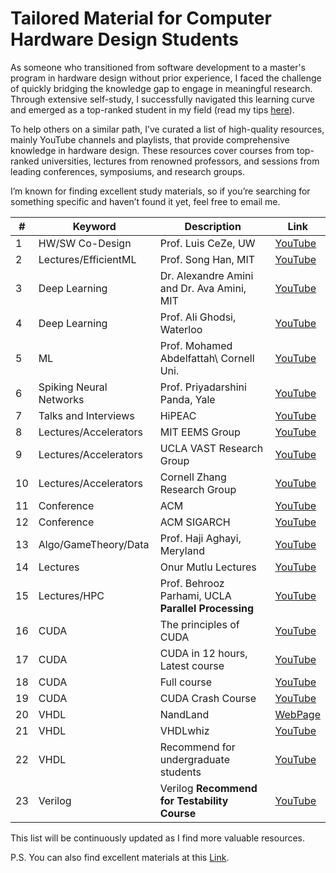 # Tailored Material for Computer Hardware Design Students

As someone who transitioned from software development to a master's program in hardware design without prior experience, I faced the challenge of quickly bridging the knowledge gap to engage in meaningful research. Through extensive self-study, I successfully navigated this learning curve and emerged as a top-ranked student in my field (read my tips [here](https://gisink.com)).

To help others on a similar path, I’ve curated a list of high-quality resources, mainly YouTube channels and playlists, that provide comprehensive knowledge in hardware design. These resources cover courses from top-ranked universities, lectures from renowned professors, and sessions from leading conferences, symposiums, and research groups.

I’m known for finding excellent study materials, so if you’re searching for something specific and haven’t found it yet, feel free to email me.

|   #  | **Keyword**          | **Description**                           | **Link**                                    |
|------|----------------------|-------------------------------------------|---------------------------------------------|
|   1  | HW/SW Co-Design       | Prof. Luis CeZe, UW| [YouTube](https://www.youtube.com/watch?v=2JS6EXdqi5M&list=PL0oekSefhQVJdk0hSRu6sZ2teWM740NtL) |
|   2  | Lectures/EfficientML  | Prof. Song Han, MIT                      | [YouTube](https://www.youtube.com/watch?v=RgUl6BlyaF4&list=PL80kAHvQbh-qGtNc54A6KW4i4bkTPjiRF) |
|   3  | Deep Learning         | Dr. Alexandre Amini and Dr. Ava Amini, MIT| [YouTube](https://www.youtube.com/@AAmini) |
|   4  | Deep Learning         | Prof. Ali Ghodsi, Waterloo               | [YouTube](https://www.youtube.com/watch?v=RLH2meHRHHc&list=PLehuLRPyt1HxuYpdlW4KevYJVOSDG3DEz) |
|   5  | ML                    | Prof. Mohamed Abdelfattah\ Cornell Uni.  | [YouTube](https://www.youtube.com/playlist?list=PL0mFAhrXqy9CuopJhAB8GVu_Oy7J0ery6) |
|   6  | Spiking Neural Networks| Prof. Priyadarshini Panda, Yale         | [YouTube](https://www.youtube.com/watch?v=7TybETlCslM) |
|   7  | Talks and Interviews  | HiPEAC                                   | [YouTube](https://www.youtube.com/@HiPEAC/videos) |
|   8  | Lectures/Accelerators | MIT EEMS Group                           | [YouTube](https://www.youtube.com/@MITEEMSVivienneSze/videos) |
|   9  | Lectures/Accelerators | UCLA VAST Research Group                 | [YouTube](https://www.youtube.com/@UCLAVAST/videos) |
|  10  | Lectures/Accelerators | Cornell Zhang Research Group             | [YouTube](https://www.youtube.com/@cornellzhangresearchgroup9888/videos) |
|  11  | Conference            | ACM                                      | [YouTube](https://www.youtube.com/@TheOfficialACM/playlists) |
|  12  | Conference            | ACM SIGARCH                              | [YouTube](https://www.youtube.com/@acmsigarch2299/videos) |
|  13  | Algo/GameTheory/Data  | Prof. Haji Aghayi, Meryland              | [YouTube](https://www.youtube.com/@hajiaghayi/playlists) |
|  14  | Lectures              | Onur Mutlu Lectures                      | [YouTube](https://www.youtube.com/@OnurMutluLectures/playlists) |
|  15  | Lectures/HPC          | Prof. Behrooz Parhami, UCLA **Parallel Processing** | [YouTube](https://www.youtube.com/@behroozparhami3560/playlists) |
|  16  | CUDA                  | The principles of CUDA                   | [YouTube](https://www.youtube.com/watch?v=xwbD6fL5qC8&t=3s) |
|  17  | CUDA                  | CUDA in 12 hours, Latest course          | [YouTube](https://www.youtube.com/watch?v=86FAWCzIe_4&t=1012s) |
|  18  | CUDA                  | Full course                              | [YouTube](https://www.youtube.com/watch?v=cvo3gnInQ7M&list=PL1ysOEBe5977vlocXuRt6KBCYu_sdu1Ru) |
|  19  | CUDA                  | CUDA Crash Course                        | [YouTube](https://www.youtube.com/watch?v=2NgpYFdsduY&list=PLxNPSjHT5qvtYRVdNN1yDcdSl39uHV_sU) |
|  20  | VHDL                  | NandLand                                 | [WebPage](https://nandland.com/introduction-to-vhdl-for-beginners-with-code-examples/) |
|  21  | VHDL                  | VHDLwhiz                                 | [YouTube](https://www.youtube.com/watch?v=h4ZXge1BE80&list=PLIbRYKjjYOPkhpxnkQ0fwTXnmgsiCMcVV) |
|  22  | VHDL                  | Recommend for undergraduate students     | [YouTube](https://www.youtube.com/watch?v=TyB1jFj5hQ8&list=PL7kkolCtIBKLukrBsEDwKRTE64JvaJDhM&index=2) |
|  23  | Verilog               | Verilog **Recommend for Testability Course** | [YouTube](https://www.youtube.com/watch?v=nblGw37Fv8A) |

This list will be continuously updated as I find more valuable resources.

P.S. You can also find excellent materials at this [Link]([https://www.youtube.com/watch?v=nblGw37Fv8A](https://rajesh-s.gitbook.io/compengg)).
